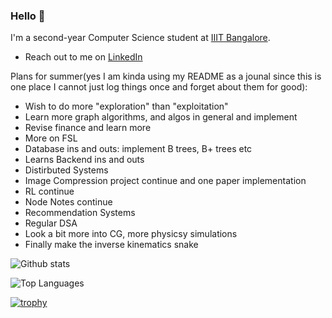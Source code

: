 ### Hello 👋

<!--
**Dd1235/Dd1235** is a ✨ _special_ ✨ repository because its `README.md` (this file) appears on your GitHub profile.
-->

I'm a second-year Computer Science student at [IIIT Bangalore](https://www.iiitb.ac.in/).
- Reach out to me on [LinkedIn](https://www.linkedin.com/in/dedeepya-avancha-507363217/)

Plans for summer(yes I am kinda using my README as a jounal since this is one place I cannot just log things once and forget about them for good):
- Wish to do more "exploration" than "exploitation"
- Learn more graph algorithms, and algos in general and implement
- Revise finance and learn more
- More on FSL
- Database ins and outs: implement B trees, B+ trees etc
- Learns Backend ins and outs
- Distirbuted Systems
- Image Compression project continue and one paper implementation
- RL continue
- Node Notes continue
- Recommendation Systems
- Regular DSA
- Look a bit more into CG, more physicsy simulations
- Finally make the inverse kinematics snake
  
![Github stats](https://github-readme-stats.vercel.app/api?username=dd1235&show_icons=true&theme=radical)

![Top Languages](https://github-readme-stats.vercel.app/api/top-langs/?username=dd1235&layout=compact&theme=radical)

[![trophy](https://github-profile-trophy.vercel.app/?username=dd1235&theme=gruvbox)](https://github.com/ryo-ma/github-profile-trophy)
